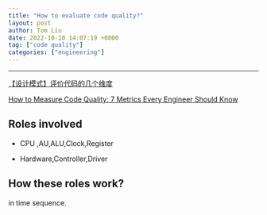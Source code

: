```yaml
---
title: "How to evaluate code quality?"
layout: post
author: Tom Liu
date: 2022-10-10 14:07:19 +0800
tag: ["code quality"]
categories: ["engineering"]
---
```


<!--more-->

---
[【设计模式】评价代码的几个维度](https://blog.csdn.net/weixin_43935927/article/details/115867424)

[How to Measure Code Quality: 7 Metrics Every Engineer Should Know](https://medium.com/geekculture/how-to-measure-code-quality-9-metrics-every-engineer-should-know-9c0c607bef10)

## Roles involved

- CPU ,AU,ALU,Clock,Register

- Hardware,Controller,Driver

## How these roles work?

in time sequence.
